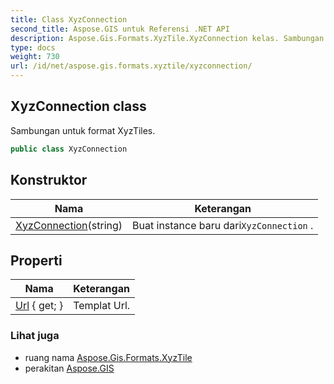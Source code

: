```yaml
---
title: Class XyzConnection
second_title: Aspose.GIS untuk Referensi .NET API
description: Aspose.Gis.Formats.XyzTile.XyzConnection kelas. Sambungan untuk format XyzTiles.
type: docs
weight: 730
url: /id/net/aspose.gis.formats.xyztile/xyzconnection/
---
```

## XyzConnection class

Sambungan untuk format XyzTiles.

```csharp
public class XyzConnection
```

## Konstruktor

| Nama | Keterangan |
| --- | --- |
| [XyzConnection](xyzconnection/)(string) | Buat instance baru dari`XyzConnection` . |

## Properti

| Nama | Keterangan |
| --- | --- |
| [Url](../../aspose.gis.formats.xyztile/xyzconnection/url/) { get; } | Templat Url. |

### Lihat juga

* ruang nama [Aspose.Gis.Formats.XyzTile](../../aspose.gis.formats.xyztile/)
* perakitan [Aspose.GIS](../../)


